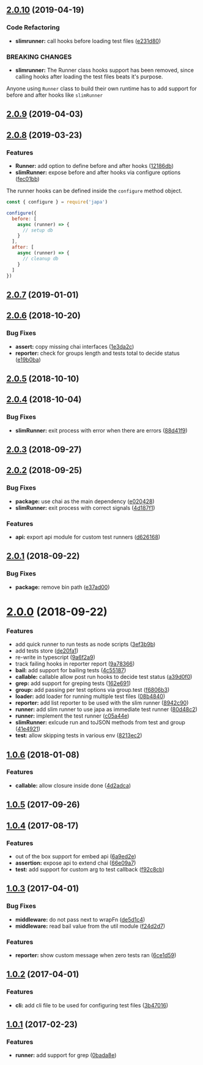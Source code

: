## [2.0.10](https://github.com/thetutlage/japa/compare/v2.0.9...v2.0.10) (2019-04-19)


### Code Refactoring

* **slimrunner:** call hooks before loading test files ([e231d80](https://github.com/thetutlage/japa/commit/e231d80))


### BREAKING CHANGES

* **slimrunner:** The Runner class hooks support has been removed, since calling
hooks after loading the test files beats it's purpose.

Anyone using `Runner` class to build their own runtime has to add support for before
and after hooks like `slimRunner`



## [2.0.9](https://github.com/thetutlage/japa/compare/v2.0.8...v2.0.9) (2019-04-03)



## [2.0.8](https://github.com/thetutlage/japa/compare/2.0.7...2.0.8) (2019-03-23)


### Features

* **Runner:** add option to define before and after hooks ([12186db](https://github.com/thetutlage/japa/commit/12186db))
* **slimRunner:** expose before and after hooks via configure options ([fec01bb](https://github.com/thetutlage/japa/commit/fec01bb))

The runner hooks can be defined inside the `configure` method object.

```js
const { configure } = require('japa')

configure({
  before: [
    async (runner) => {
      // setup db
    }
  ],
  after: [
    async (runner) => {
      // cleanup db
    }  
  ]
})
```

<a name="2.0.7"></a>
## [2.0.7](https://github.com/thetutlage/japa/compare/v2.0.6...v2.0.7) (2019-01-01)



<a name="2.0.6"></a>
## [2.0.6](https://github.com/thetutlage/japa/compare/v2.0.5...v2.0.6) (2018-10-20)


### Bug Fixes

* **assert:** copy missing chai interfaces ([1e3da2c](https://github.com/thetutlage/japa/commit/1e3da2c))
* **reporter:** check for groups length and tests total to decide status ([e19b0ba](https://github.com/thetutlage/japa/commit/e19b0ba))



<a name="2.0.5"></a>
## [2.0.5](https://github.com/thetutlage/japa/compare/v2.0.4...v2.0.5) (2018-10-10)



<a name="2.0.4"></a>
## [2.0.4](https://github.com/thetutlage/japa/compare/v2.0.3...v2.0.4) (2018-10-04)


### Bug Fixes

* **slimRunner:** exit process with error when there are errors ([88d41f9](https://github.com/thetutlage/japa/commit/88d41f9))



<a name="2.0.3"></a>
## [2.0.3](https://github.com/thetutlage/japa/compare/v2.0.2...v2.0.3) (2018-09-27)



<a name="2.0.2"></a>
## [2.0.2](https://github.com/thetutlage/japa/compare/v2.0.1...v2.0.2) (2018-09-25)


### Bug Fixes

* **package:** use chai as the main dependency ([e020428](https://github.com/thetutlage/japa/commit/e020428))
* **slimRunner:** exit process with correct signals ([4d187f1](https://github.com/thetutlage/japa/commit/4d187f1))


### Features

* **api:** export api module for custom test runners ([d626168](https://github.com/thetutlage/japa/commit/d626168))



<a name="2.0.1"></a>
## [2.0.1](https://github.com/thetutlage/japa/compare/v2.0.0...v2.0.1) (2018-09-22)


### Bug Fixes

* **package:** remove bin path ([e37ad00](https://github.com/thetutlage/japa/commit/e37ad00))



<a name="2.0.0"></a>
# [2.0.0](https://github.com/thetutlage/japa/compare/v1.0.6...v2.0.0) (2018-09-22)


### Features

* add quick runner to run tests as node scripts ([3ef3b9b](https://github.com/thetutlage/japa/commit/3ef3b9b))
* add tests store ([de20fa1](https://github.com/thetutlage/japa/commit/de20fa1))
* re-write in typescript ([9a6f2a9](https://github.com/thetutlage/japa/commit/9a6f2a9))
* track failing hooks in reporter report ([9a78366](https://github.com/thetutlage/japa/commit/9a78366))
* **bail:** add support for bailing tests ([4c55187](https://github.com/thetutlage/japa/commit/4c55187))
* **callable:** callable allow post run hooks to decide test status ([a39d0f0](https://github.com/thetutlage/japa/commit/a39d0f0))
* **grep:** add support for greping tests ([162e691](https://github.com/thetutlage/japa/commit/162e691))
* **group:** add passing per test options via group.test ([f6806b3](https://github.com/thetutlage/japa/commit/f6806b3))
* **loader:** add loader for running multiple test files ([08b4840](https://github.com/thetutlage/japa/commit/08b4840))
* **reporter:** add list reporter to be used with the slim runner ([8942c90](https://github.com/thetutlage/japa/commit/8942c90))
* **runner:** add slim runner to use japa as immediate test runner ([80d48c2](https://github.com/thetutlage/japa/commit/80d48c2))
* **runner:** implement the test runner ([c05a44e](https://github.com/thetutlage/japa/commit/c05a44e))
* **slimRunner:** exlcude run and toJSON methods from test and group ([41e4921](https://github.com/thetutlage/japa/commit/41e4921))
* **test:** allow skipping tests in various env ([8213ec2](https://github.com/thetutlage/japa/commit/8213ec2))

<a name="1.0.6"></a>
## [1.0.6](https://github.com/thetutlage/japa/compare/v1.0.5...v1.0.6) (2018-01-08)


### Features

* **callable:** allow closure inside done ([4d2adca](https://github.com/thetutlage/japa/commit/4d2adca))



<a name="1.0.5"></a>
## [1.0.5](https://github.com/thetutlage/japa/compare/v1.0.4...v1.0.5) (2017-09-26)



<a name="1.0.4"></a>
## [1.0.4](https://github.com/thetutlage/japa/compare/v1.0.3...v1.0.4) (2017-08-17)


### Features

* out of the box support for embed api ([6a9ed2e](https://github.com/thetutlage/japa/commit/6a9ed2e))
* **assertion:** expose api to extend chai ([66e09a7](https://github.com/thetutlage/japa/commit/66e09a7))
* **test:** add support for custom arg to test callback ([f92c8cb](https://github.com/thetutlage/japa/commit/f92c8cb))



<a name="1.0.3"></a>
## [1.0.3](https://github.com/thetutlage/japa/compare/v1.0.2...v1.0.3) (2017-04-01)


### Bug Fixes

* **middleware:** do not pass next to wrapFn ([de5d1c4](https://github.com/thetutlage/japa/commit/de5d1c4))
* **middleware:** read bail value from the util module ([f24d2d7](https://github.com/thetutlage/japa/commit/f24d2d7))


### Features

* **reporter:** show custom message when zero tests ran ([6ce1d59](https://github.com/thetutlage/japa/commit/6ce1d59))



<a name="1.0.2"></a>
## [1.0.2](https://github.com/thetutlage/japa/compare/v1.0.1...v1.0.2) (2017-04-01)


### Features

* **cli:** add cli file to be used for configuring test files ([3b47016](https://github.com/thetutlage/japa/commit/3b47016))



<a name="1.0.1"></a>
## [1.0.1](https://github.com/thetutlage/japa/compare/v1.0.0...v1.0.1) (2017-02-23)


### Features

* **runner:** add support for grep ([0bada8e](https://github.com/thetutlage/japa/commit/0bada8e))
